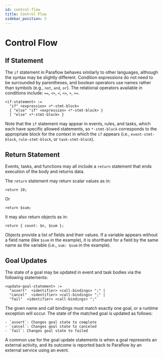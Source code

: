 ```yaml
---
id: control-flow
title: Control Flow
sidebar_position: 5
---
```


# Control Flow

## If Statement

The `if` statement in Paraflow behaves similarly to other languages, although the syntax may be slightly different. Condition expressions do not need to be surrounded by parentheses, and boolean operators use names rather than symbols (e.g., `not`, `and`, `or`). The relational operators available in conditions include: `==`, `<>`, `<`, `<=`, `>`, `>=`.
```
<if-statement> :=
  "if" <expression> <*-stmt-block>
  { "else" "if" <expression> <*-stmt-block> }
  [ "else" <*-stmt-block> }
```
Note that the `if` statement may appear in events, rules, and tasks, which each have specific allowed statements, so `*-stmt-block` corresponds to the appropriate block for the context in which the `if` appears (i.e., `event-stmt-block`, `rule-stmt-block`, or `task-stmt-block`).

## Return Statement

Events, tasks, and functions may all include a `return` statement that ends execution of the body and returns data.

The `return` statement may return scalar values as in:
```
return 10;
```
Or
```
return $sum;
```
It may also return objects as in:
```
return { count: $n, $sum };
```
Objects provide a list of fields and their values. If a variable appears without a field name (like `$sum` in the example), it is shorthand for a field by the same name as the variable (i.e., `sum: $sum` in the example).

## Goal Updates

The state of a goal may be updated in event and task bodies via the following statements:
```
<update-goal-statement> :=
  "assert"  <identifier> <call-bindings> ";" |
  "cancel"  <identifier> <call-bindings> ";" |
  "fail"  <identifier> <call-bindings> ";"
```
The given name and call bindings must match exactly one goal, or a runtime exception will occur. The state of the matched goal is updated as follows:
```
- `assert`: Changes goal state to complete
- `cancel`: Changes goal state to canceled
- `fail`: Changes goal state to failed
```
A common use for the goal update statements is when a goal represents an external activity, and its outcome is reported back to Paraflow by an external service using an event.
